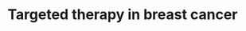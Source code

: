 ---
annotations:
- id: PW:0000624
  parent: disease pathway
  type: Pathway Ontology
  value: breast cancer pathway
- id: CL:0002327
  parent: animal cell
  type: Cell Type Ontology
  value: mammary gland epithelial cell
- id: DOID:1612
  parent: disease of cellular proliferation
  type: Disease Ontology
  value: breast cancer
- id: CL:0002326
  parent: animal cell
  type: Cell Type Ontology
  value: luminal epithelial cell of mammary gland
- id: PW:0000754
  parent: drug pathway
  type: Pathway Ontology
  value: drug pathway
authors:
- Eweitz
citedin: ''
communities: []
description: '"Trastuzumab and pertuzumab inhibit HER2 signaling by binding to the
  extracellular domain of HER2. Lapatinib, neratinib, tucatinib, and pyrotinib inhibit
  HER signaling by binding to the intracellular tyrosine kinase domain of the Her
  family members.".  Source: Figure F1, https://pmc.ncbi.nlm.nih.gov/articles/PMC9281252/.  Derived
  from PFOCR, https://pfocr.wikipathways.org/figures/PMC9281252__12032_2022_1749_Fig1_HTML.html.'
last-edited: 2025-10-31
ndex: null
organisms:
- Homo sapiens
redirect_from:
- /index.php/Pathway:WP5496
- /instance/WP5496
- /instance/WP5496_r140910
revision: r140910
schema-jsonld:
- '@context': https://schema.org/
  '@id': https://wikipathways.github.io/pathways/WP5496.html
  '@type': Dataset
  creator:
    '@type': Organization
    name: WikiPathways
  description: '"Trastuzumab and pertuzumab inhibit HER2 signaling by binding to the
    extracellular domain of HER2. Lapatinib, neratinib, tucatinib, and pyrotinib inhibit
    HER signaling by binding to the intracellular tyrosine kinase domain of the Her
    family members.".  Source: Figure F1, https://pmc.ncbi.nlm.nih.gov/articles/PMC9281252/.  Derived
    from PFOCR, https://pfocr.wikipathways.org/figures/PMC9281252__12032_2022_1749_Fig1_HTML.html.'
  keywords:
  - AKT1
  - AKT2
  - AKT3
  - EGFR
  - ERBB2
  - ERBB3
  - ERBB4
  - HRAS
  - KRAS
  - Lapatinib
  - MAP2K1
  - MAP2K2
  - MAP2K3
  - MAP2K4
  - MAP2K5
  - MAP2K6
  - MAP2K7
  - MAPK1
  - MAPK3
  - NRAS
  - Neratinib
  - PIK3C2A
  - PIK3C2B
  - PIK3C2G
  - PIK3CA
  - PIK3CB
  - PIK3CD
  - PIK3CG
  - PIK3R1
  - PIK3R2
  - PIK3R3
  - PIK3R4
  - PIK3R5
  - PIK3R6
  - Pertuzumab
  - Pyrotinib
  - RAF1
  - Trastuzumab
  - Tucatinib
  license: CC0
  name: Targeted therapy in breast cancer
seo: CreativeWork
title: Targeted therapy in breast cancer
wpid: WP5496
---